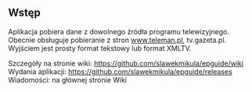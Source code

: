 ## Wstęp ##

Aplikacja pobiera dane z dowolnego źródła programu telewizyjnego. Obecnie obsługuje pobieranie z stron www.teleman.pl, tv.gazeta.pl. Wyjściem jest prosty format tekstowy lub format XMLTV.

Szczegóły na stronie wiki: https://github.com/slawekmikula/epguide/wiki
Wydania aplikacji: https://github.com/slawekmikula/epguide/releases
Wiadomości: na głównej stronie Wiki

